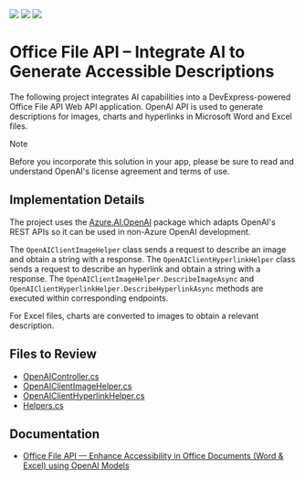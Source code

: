 <!-- default badges list -->
![](https://img.shields.io/endpoint?url=https://codecentral.devexpress.com/api/v1/VersionRange/794940392/23.2.5%2B)
[![](https://img.shields.io/badge/Open_in_DevExpress_Support_Center-FF7200?style=flat-square&logo=DevExpress&logoColor=white)](https://supportcenter.devexpress.com/ticket/details/T1231021)
[![](https://img.shields.io/badge/📖_How_to_use_DevExpress_Examples-e9f6fc?style=flat-square)](https://docs.devexpress.com/GeneralInformation/403183)
<!-- default badges end -->
# Office File API – Integrate AI to Generate Accessible Descriptions

The following project integrates AI capabilities into a DevExpress-powered Office File API Web API application. OpenAI API is used to generate descriptions for images, charts and hyperlinks in Microsoft Word and Excel files.

> [!note]
> Before you incorporate this solution in your app, please be sure to read and understand OpenAI's license agreement and terms of use.

## Implementation Details

The project uses the [Azure.AI.OpenAI](https://www.nuget.org/packages/Azure.AI.OpenAI/) package which adapts OpenAI's REST APIs so it can be used in non-Azure OpenAI development.

The `OpenAIClientImageHelper` class sends a request to describe an image and obtain a string with a response. The `OpenAIClientHyperlinkHelper` class sends a request to describe an hyperlink and obtain a string with a response. The `OpenAIClientImageHelper.DescribeImageAsync` and `OpenAIClientHyperlinkHelper.DescribeHyperlinkAsync` methods are executed within corresponding endpoints.

For Excel files, charts are converted to images to obtain a relevant description.

## Files to Review

* [OpenAIController.cs](./CS/Controllers/OpenAIController.cs)
* [OpenAIClientImageHelper.cs](./CS/BusinessObjects/OpenAIClientImageHelper.cs)
* [OpenAIClientHyperlinkHelper.cs](./CS/BusinessObjects/OpenAIClientHyperlinkHelper.cs)
* [Helpers.cs](./CS/BusinessObjects/Helpers.cs)

## Documentation

* [Office File API — Enhance Accessibility in Office Documents (Word & Excel) using OpenAI Models](https://community.devexpress.com/blogs/office/archive/2024/05/08/enhance-accessibility-in-office-documents-word-and-excel-using-artificial-intelligence-system.aspx)
